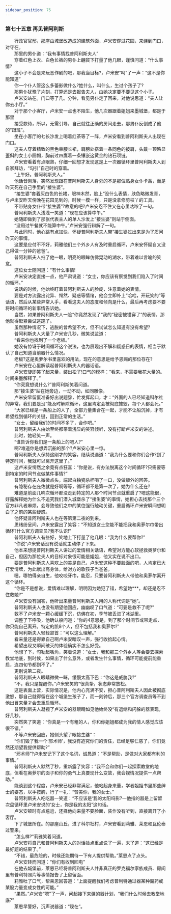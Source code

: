 ```yaml
---
sidebar_position: 75
---
```

### 第七十五章 再见普阿利斯  


　　行政官官邸，那座由城堡改造成的建筑外面，卢米安穿过花园，来疆到门口，对守在。  
　　那里的男仆道：“我有事情找普阿利斯夫人”  
　　穿着红色上衣、白色长裤的男仆上翩貿下打量了他几眼，谨慎问道：“什么事情?  
　　这小子不会是来玩恶作剧的吧，那我当目标?，卢米安“呵”了一声：“这不是你能知道”  
　　你一个仆人管这么多蕾影做什么?姓什么，叫什么，生过个孩子了?  
　　那男仆犹豫了片刻，打算还是去报告夫人，由她决定要不要见这个小子。  
　　卢米安站在。门口等了几。分钟，看见男仆走了回来，对他说思道：“夫人让你去小厅。”  
　　对于那个小客厅，卢米安一点也不陌生，他几次器跟着姐姐来墨城堡，都是于那里  
　　接受款待，所以，无需引导，自己就往正确的房间走去，那男仆反倒成了他的“跟班”。  
　　坐在小客厅的七长沙发上喝着红茶等了一阵，卢米安看到普阿利斯夫人出现在门口。  
　　这夫人穿着精致的黑色束腰长裙，肩膀处搭着一条同色的披肩，头戴一顶略显歪斜的女士小圆帽，胸前过四鷹着一条镶嵌这黄金的钻石项链。  
　　卢米安看着有点眼熟，仔细一回想才发现这是上一次器循环里普阿利斯夫人到自家拜访，“勾引”自己时的穿着。  
　　“上午好。普阿利斯夫人。”  
　　他话音刚落，突然发现跟在普阿利斯夫人身旁的不是那位贴身女仆卡茜，而是昨天死在自己手里的“接生婆”。  
　　“接生婆”套着灰白色的长裙，眼神木然，脸上“没什么表情，肤色略微发青，与卢米安昨天傍晚在花园见到的，时候一模一样，只是没拿修剪枝丫的工具。  
　　不带贴身女仆带“接生婆”?故意的吧?卢米安忍不住又在心里咕哝了一句。  
　　普阿利斯夫人浅浅一笑道：“现在应该算中午。”  
　　她随即做到了那张代表主人的单人沙发上“接生婆”则站于侧面。  
　　“没用过午餐就不能算中午。”卢米安强行辩解了一句。  
　　与此同时，他心跳有点加快，怀疑普阿利斯夫人带“接生婆过出来是为了质问昨天的事情。  
　　这要是应付不不好，莉雅他们三个外乡人有及时重启循环，卢米安怀疑自又没己得做一分钟的爸爸”。  
　　普阿利斯夫人扫了他一眼，明亮的眼眸仿佛晃动的湖水，带着难以言喻的笑意。  
　　这位女士随问道：“有什么事情!  
　　卢米安决定直接一点，他严肃说道：“女士，你应该有察觉到我们陷入了时间的循环。”  
　　说话的时候，他始终盯着普阿利斯夫人的脸庞，注意着她的表情。  
　　要是对方流露出诧异、愕然、疑惑等情绪，他会立即补上“哈哈，开玩笑的”等话语，然后从某些异常入手，看看这夫人的态度和倾向是什么，最后再考虑要不要将时间循环的新事情告诉她。  
　　当然，如果普阿利斯夫人一脸“你竟然发现了“我的“秘密被错穿了”的表情，那他就得赶紧尝试逃跑了。  
　　虽然那种情况下，逃脱的曾希望不大，但不试试怎么知道有没有希望?  
　　普阿利斯夫人大量了卢米安几秒，微笑说监道：  
　　“看来你也找到了一个老板。”  
　　她没有惊讶于时间循环这个说法，也为展现出不解和疑惑日的表情，相当于默认了自己知道当前器什么情况。  
　　老板?这是奥萝尔书里喜欢的用法，现在的意思是给予恩赐的那位存在?  
　　卢米安在心里解读起普阿利斯夫人的器话语。  
　　卢米安旋即笑了起来量，装出松了!口气的模样：“看来，不需要我花大量的。时间来墨解释了。”  
　　“你究竟想说什么?”普阿利斯笑着问道。  
　　那“接生婆”站在她旁边，一动不动，如同雕像。  
　　卢米安早留蛋准备好出说题辞，忙发挥起口，才：“外面的人已经知道科尔社的异常，我们要是没“能及时解除循环，这里肯定会被彻底摧毁，每个人都会死。”  
　　“大家已经是一条船上的人了，全部力量集合在一起，才能不让船沉掉，才有希望找到循环的关键，回到正常的生活。”  
　　“女士，留给我们的时间不多了，合作吧。”  
　　普阿利斯夫人由始至终都带着浅显的笑容倾听，没有打断卢米安的讲述。  
　　此时，她轻笑一声。  
　　“谁告诉你我们是一条船上的吧人?”  
　　啊?难道你是想弄沉船的那个?卢米安心里一惊。  
　　普阿利斯夫人保持这刚才的笑容，继续说遇道：“我为什么要和你们合作?到了特定时间，我就可以离开这里了。”  
　　这卢米安愕然之余竟有点狂喜：“你是说，有办法脱离这个时间循环?只需要等到特定的时间节点做某件事情?”  
　　普阿利斯夫人微微点头，端起白釉瓷杀杯喝了一口，没做额外的回答。  
　　有隐秘存在庇佑就是好啊等等，循环都不是第一次了，她为什么还在?  
　　难道是前面几响次循环都没走到特定的人那个时间节点就重启了?嗯这能很，好露解释她为什么不追究我们潜入城堡杀了“接生婆”的事情，她担心去找那个三个官方非凡者麻烦，会导致他们之中的某位强行触动关键，重启循环卢米安瞬间想明白了之前的某些疑惑。  
　　他怀疑普阿利斯夫人也在等第第二夜的到来。  
　　思绪纷呈间，卢米安露出了笑容：“不知道女士您能不能把我和奥萝尔巾带出循环?什么官方调查员?我不认识!”  
　　普阿利斯夫人有些好，笑地上下打量了他几眼：“我为什么要帮你?”  
　　“你说”卢米安话没有说话就主动停了下来。  
　　他本来想提普阿利斯夫人讲过的爱情相关话语，希望对方能心软拯救奥萝尔和自己，但因为那位夫人的目标对象很可能是姐姐，他又实在说不出口。  
　　要是普阿利斯夫人喜欢上的美是自己，卢米安这种不要脸面的吧，人肯定已大打爱情牌，为此献出高身体，给对方的歌孩子当爸爸。  
　　嗯，哪怕得亲自生，他咬咬牙巾，能忍，只要普阿利斯夫人带他和奥萝尔离开这个循环。  
　　“你是不是想说，爱情难以理解，明明因为她犯了错，希望她***，却还是忍不住救她?”  
　　卢米安没有回答，他听出来量普阿利斯夫人用的人称代词是“她”。  
　　普阿利斯夫人也没有期望他回应，幽幽叹了口气道：“可要是救不了呢?”  
　　救不了卢米安一颗心缓缓下沉，仿佛在初，季节被丢进了冰湖里。  
　　调整了下呼吸，他确认般问道：“你的4意思是，到了那个时间节或带走点，你只能自己离开。特定的凯8个人，但不包括我和奥萝尔?”  
　　普阿利斯夫人轻轻颔首：“可以这么理解。”  
　　看来量还是得靠自己啊卢米安暗叹一声，强行收拾起心情。  
　　希望出现又瞬间破灭的体验确实不怎么好受。  
　　他想了下，勾勒起嘴角，笑着说道：“女士，我和那三个外乡人等会要去探索教堂地底，到时候，如果出了什么意外，或者发生什么事情，循环可能提前能重启，连四旬节都到不了。”  
　　更别说第二夜。  
　　普阿利斯夫人眼睛微微一眯，缓慢太高下巴：“你这是威胁我?”  
　　“不，我只是提醒你。”卢米安笑的“很真挚，状态非常放松。  
　　这是表面上营，实际情况是，他内心充满不安，担心普阿利斯夫人因此被彻底激怒，那自己就得留在这个城堡生孩子了，而一刻钟后，那三个官方调查员等不到他出冒来量才会去重启循环。  
　　普阿利斯夫人凝视了卢米安的器眼睛如见他始终没“有退缩和闪躲的器表现，好几秒。  
　　突然笑了笑道：“你真是一个有粗的人，你和你姐姐都成为我的情人感觉应该很不错。”  
　　不等卢米安回应，她侧头望了眼接生婆”：  
　　“你们毁了我一个‘邪术师’，我没有追究你们的责任，已经足够仁慈了，你们竟然还期望我提供帮助?”  
　　“邪术师”?卢米安记下了这个名词，诚恳道：“不是帮助，是做对大家都有利的事情。”  
　　普阿利斯夫人默然了秒，重新露了笑容：“我不会和你们一起探索教堂的地底，但看在奥萝尔的面子和你的勇气上真要现什么变故，我会视情况提供一点帮助。”  
　　能谈到这个程度，卢米安已经非常满足，他站起身来量，学者姐姐书里那些绅士的姿态，以手按胸，行了一礼：“赞美你，我的女士。”  
　　普阿利斯夫人吃吃器一笑道：“不应该是‘我的太阳吗影?一他指的器是上留留次盘循环里卢米安说的‘女士，你是我的太阳”这句话。  
　　卢米安顿时有点尴尬，还择他向来量不要脸面，装作没有听到，直接离开了小客厅。  
　　下了城堡所在。的那座山丘，进了科尔社村，卢米安看到莉雅、莱恩和瓦伦泰过警来。  
　　“怎么样?”莉雅笑着问道。  
　　卢米安将自己和普阿利斯夫人的对话捡点重点说了一遍，末了道：“这已经是最好题的结果了。”  
　　“不错，最危险的，时候还能期待一下有人提供帮助。”莱恩点了点头。  
　　卢米安转而问道：“你们有收到回电”  
　　在他去城堡前，莱恩已经将普阿利斯夫人并非真正的罗克福尔家族成员、房间里有普利特照片等事情报告了上留留面。  
　　莉雅吐了口气，帮莱恩回答道：“上面提醒我们考虑普利特通过器某种魔药或某股力量变成女性的可能。”  
　　“果然。”卢米安“嗯”了一声，问起接下来疆的器计划，“我们什么时候去教堂地底?”  
　　莱恩早警好，沉声说器道：“现在”。  
